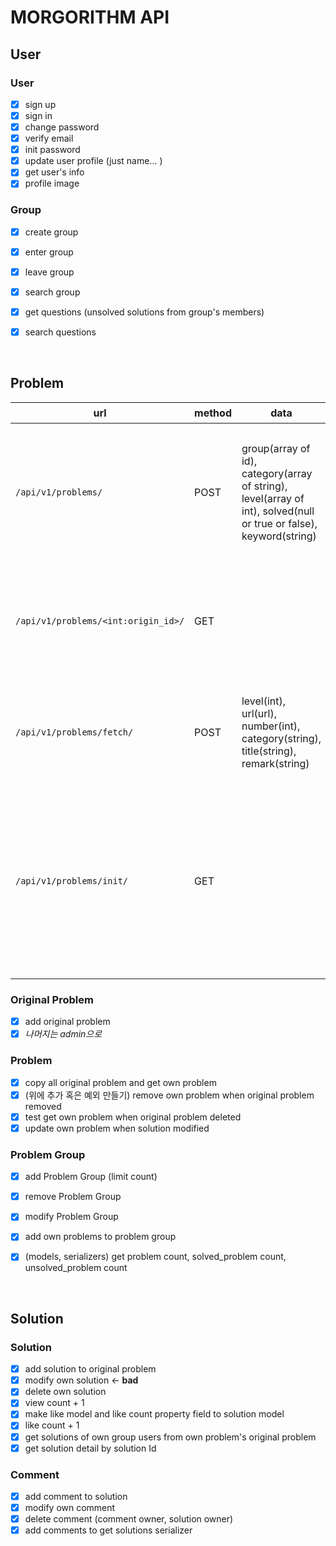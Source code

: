 # MORGORITHM API

## User

### User
- [x] sign up
- [x] sign in
- [x] change password
- [x] verify email
- [x] init password
- [x] update user profile (just name... )
- [x] get user's info
- [x] profile image

### Group
- [x] create group
- [x] enter group
- [x] leave group
- [x] search group
- [x] get questions (unsolved solutions from group's members)
- [x] search questions


<br />

## Problem
| url | method | data | return | 기능 |
|---|---|---|---|---|
|`/api/v1/problems/`|POST|group(array of id), category(array of string), level(array of int), solved(null or true or false), keyword(string)|id, origin(id, level, url, number, category, title, remark), is_solved, solved_time|주어진 데이터들을 기반으로 페이징된(10개씩) 문제들 가져오기|
|`/api/v1/problems/<int:origin_id>/`|GET| |id, origin(id, level, url, number, category, title, remark), is_solved, solved_time|original problem id를 기반으로 로그인된 유저의 문제 가져오기|
|`/api/v1/problems/fetch/`|POST|level(int), url(url), number(int), category(string), title(string), remark(string)|id, level, url, number, category, title, remark|origin problem 하나를 새로 데이터베이스에 생성|
|`/api/v1/problems/init/`|GET| |id, origin(id, level, url, number, category, title, remark), is_solved, solved_time|유저의 마지막 업데이트 시간보다 늦게 생성된 original problem들을 복사해 유저에게 할당하고 반환하기|

### Original Problem
- [x] add original problem
- [x] *<span styles="color: #DDD;">나머지는 admin으로</span>*

### Problem
- [x] copy all original problem and get own problem
- [x] (위에 추가 혹은 예외 만들기) remove own problem when original problem removed
- [x] test get own problem when original problem deleted
- [x] update own problem when solution modified

### Problem Group
- [x] add Problem Group (limit count)
- [x] remove Problem Group
- [x] modify Problem Group
- [x] add own problems to problem group
- [x] (models, serializers) get problem count, solved_problem count, unsolved_problem count


<br />

## Solution

### Solution
- [x] add solution to original problem
- [x] modify own solution <- **bad**
- [x] delete own solution
- [x] view count + 1
- [x] make like model and like count property field to solution model
- [x] like count + 1
- [x] get solutions of own group users from own problem's original problem
- [x] get solution detail by solution Id

### Comment
- [x] add comment to solution
- [x] modify own comment
- [x] delete comment (comment owner, solution owner)
- [x] add comments to get solutions serializer
